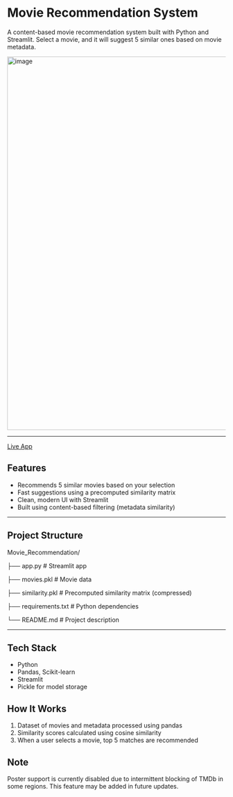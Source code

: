 #  Movie Recommendation System

A content-based movie recommendation system built with Python and Streamlit. Select a movie, and it will suggest 5 similar ones based on movie metadata.

<img width="1443" height="859" alt="image" src="https://github.com/user-attachments/assets/be3d5aae-f40c-4600-99ab-4e284ba10348" />


---
 [Live App](https://tanishakathpal-movie-recommendation-app-dlv6qw.streamlit.app)

##  Features

-  Recommends 5 similar movies based on your selection  
-  Fast suggestions using a precomputed similarity matrix  
-  Clean, modern UI with Streamlit  
-  Built using content-based filtering (metadata similarity)

---

##  Project Structure
Movie_Recommendation/

├── app.py # Streamlit app

├── movies.pkl # Movie data

├── similarity.pkl # Precomputed similarity matrix (compressed)

├── requirements.txt # Python dependencies

└── README.md # Project description


---


## Tech Stack

- Python
- Pandas, Scikit-learn
- Streamlit
- Pickle for model storage

##  How It Works

1. Dataset of movies and metadata processed using pandas
2. Similarity scores calculated using cosine similarity
3. When a user selects a movie, top 5 matches are recommended


## Note
Poster support is currently disabled due to intermittent blocking of TMDb in some regions. This feature may be added in future updates.







